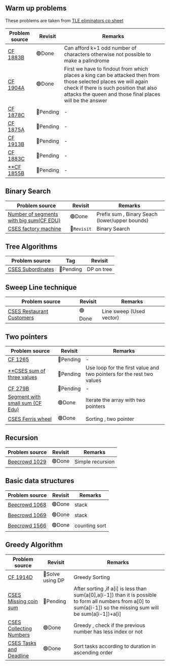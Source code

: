 ## Warm up problems

These problems are taken from [TLE eliminators cp sheet](https://www.tle-eliminators.com/cp-sheet)

|Problem source|Revisit|Remarks|
|-|-|-|
|[CF 1883B](https://codeforces.com/problemset/problem/1883/B)  | 🟢Done  | Can afford k+1 odd number of characters otherwise not possible to make a palindrome|
|[CF 1904A](https://codeforces.com/problemset/problem/1904/A)  | 🟢Done  |First we have to findout from which places a king can be attacked then from those selected places we will again check if there is such position that also attacks the queen and those final places will be the answer|
|[CF 1878C](https://codeforces.com/problemset/problem/1878/C)  | 🔴Pending  |-|
|[CF 1875A](https://codeforces.com/problemset/problem/1875/A)  | 🔴Pending  |-|
|[CF 1913B](https://codeforces.com/problemset/problem/1913/B)  | 🔴Pending  |-|
|[CF 1883C](https://codeforces.com/contest/1883/problem/C)     | 🔴Pending  |-|
|[**CF 1855B](https://codeforces.com/problemset/problem/1855/B)| 🔴Pending  |-|

## Binary Search

|Problem source|Revisit|Remarks|
|--------------|-------|-------|
|[Number of segments with big sum(CF EDU)](https://codeforces.com/edu/course/2/lesson/9/2/practice/contest/307093/problem/D)|🟢Done|Prefix sum , Binary Seach (lower/upper bounds)|
|[CSES factory machine](https://cses.fi/problemset/task/1620)| 🔴`Revisit` |Binary Search|


## Tree Algorithms

| Problem source | Tag | Revisit |
| --- | --- | --- |
|[CSES Subordinates](https://cses.fi/problemset/task/1674) | 🔴Pending | DP on tree |

## Sweep Line technique

|Problem source|Revisit|Remarks|
|--------------|-------|-------|
|[CSES Restaurant Customers](https://cses.fi/problemset/task/1619)| 🟢Done |Line sweep (Used vector)|

## Two pointers

|Problem source|Revisit|Remarks|
|--------------|-------|-------|
|[CF 1265](https://codeforces.com/contest/1265/problem/B)| 🔴Pending |-|
|[**CSES sum of three values](https://cses.fi/problemset/task/1641)| 🔴Pending |Use loop for the first value and two pointers for the rest two values|
|[CF 279B](https://codeforces.com/problemset/problem/279/B)| 🔴Pending |-|
|[Segment with small sum (CF Edu)](https://codeforces.com/edu/course/2/lesson/9/2/practice/contest/307093/problem/A)|🟢Done|Iterate the array with two pointers|
|[CSES Ferris wheel](https://cses.fi/problemset/task/1090)| 🟢Done |Sorting , two pointer|

## Recursion

|Problem source|Revisit|Remarks|
|--------------|-------|-------|
|[Beecrowd 1029](https://judge.beecrowd.com/en/problems/view/1029)| 🟢Done |Simple recursion|

## Basic data structures

|Problem source|Revisit|Remarks|
|--------------|-------|-------|
|[Beecrowd 1068](https://judge.beecrowd.com/en/problems/view/1068)| 🟢Done |stack|
|[Beecrowd 1069](https://judge.beecrowd.com/en/problems/view/1069)| 🟢Done |stack|
|[Beecrowd 1566](https://judge.beecrowd.com/en/problems/view/1566)| 🟢Done |counting sort|


## Greedy Algorithm

|Problem source|Revisit|Remarks|
|--------------|-------|-------|
|[CF 1914D](https://codeforces.com/contest/1914/problem/D)| 🔴Solve using DP |Greedy Sorting|
|[CSES Missing coin sum](https://cses.fi/problemset/task/2183)| 🔴Pending |After sorting ,if a[i] is less than sum(a[0],a[i-1]) than it is possible to form all numbers from a[0] to sum(a[i-1]) so the missing sum will be sum(a[i-1])+a[i]|
|[CSES Collecting Numbers](https://cses.fi/problemset/task/2216)| 🟢Done |Greedy , check if the previous number has less index or not|
|[CSES Tasks and Deadline](https://cses.fi/problemset/task/1630)| 🟢Done |Sort tasks according to duration in ascending order|



<!-- 🟢 🔴-->

